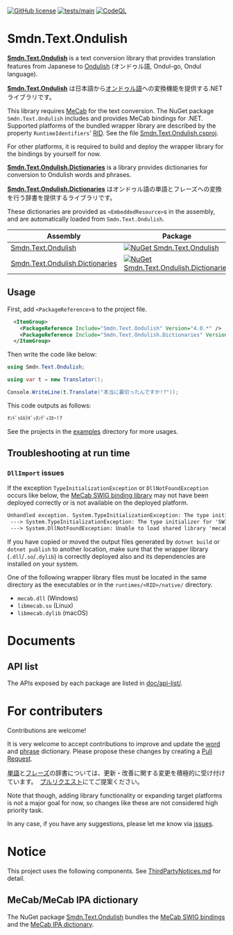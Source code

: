 [![GitHub license](https://img.shields.io/github/license/smdn/Smdn.Text.Ondulish)](https://github.com/smdn/Smdn.Text.Ondulish/blob/main/LICENSE.txt)
[![tests/main](https://img.shields.io/github/actions/workflow/status/smdn/Smdn.Text.Ondulish/test.yml?branch=main&label=tests%2Fmain)](https://github.com/smdn/Smdn.Text.Ondulish/actions/workflows/test.yml)
[![CodeQL](https://github.com/smdn/Smdn.Text.Ondulish/actions/workflows/codeql-analysis.yml/badge.svg?branch=main)](https://github.com/smdn/Smdn.Text.Ondulish/actions/workflows/codeql-analysis.yml)

# Smdn.Text.Ondulish
**[Smdn.Text.Ondulish](src/Smdn.Text.Ondulish/)** is a text conversion library that provides translation features from Japanese to [Ondulish](https://kamenrider.fandom.com/wiki/Kazuma_Kenzaki#Memes) (オンドゥル語, Ondul-go, Ondul language).

**[Smdn.Text.Ondulish](src/Smdn.Text.Ondulish/)** は日本語から[オンドゥル語](https://ja.wikipedia.org/wiki/%E4%BB%AE%E9%9D%A2%E3%83%A9%E3%82%A4%E3%83%80%E3%83%BC%E5%89%A3#%E3%82%AA%E3%83%B3%E3%83%89%E3%82%A5%E3%83%AB%E8%AA%9E)への変換機能を提供する.NETライブラリです。

This library requires [MeCab](https://taku910.github.io/mecab/) for the text conversion. The NuGet package `Smdn.Text.Ondulish` includes and provides MeCab bindings for .NET. Supported platforms of the bundled wrapper library are described by the property `RuntimeIdentifiers`' [RID](https://learn.microsoft.com/dotnet/core/rid-catalog). See the file [Smdn.Text.Ondulish.csproj](src/Smdn.Text.Ondulish/Smdn.Text.Ondulish.csproj).

For other platforms, it is required to build and deploy the wrapper library for the bindings by yourself for now.

**[Smdn.Text.Ondulish.Dictionaries](src/Smdn.Text.Ondulish.Dictionaries/)** is a library provides dictionaries for conversion to Ondulish words and phrases.

**[Smdn.Text.Ondulish.Dictionaries](src/Smdn.Text.Ondulish.Dictionaries/)** はオンドゥル語の単語とフレーズへの変換を行う辞書を提供するライブラリです。

These dictionaries are provided as `<EmbeddedResource>`s in the assembly, and are automatically loaded from `Smdn.Text.Ondulish`.

|Assembly|Package|
| --- | --- |
|[Smdn.Text.Ondulish](src/Smdn.Text.Ondulish/)|[![NuGet Smdn.Text.Ondulish](https://buildstats.info/nuget/Smdn.Text.Ondulish/)](https://www.nuget.org/packages/Smdn.Text.Ondulish/)|
|[Smdn.Text.Ondulish.Dictionaries](src/Smdn.Text.Ondulish.Dictionaries/)|[![NuGet Smdn.Text.Ondulish.Dictionaries](https://buildstats.info/nuget/Smdn.Text.Ondulish.Dictionaries/)](https://www.nuget.org/packages/Smdn.Text.Ondulish.Dictionaries/)|

## Usage
First, add `<PackageReference>`s to the project file.

```xml
  <ItemGroup>
    <PackageReference Include="Smdn.Text.Ondulish" Version="4.0.*" />
    <PackageReference Include="Smdn.Text.Ondulish.Dictionaries" Version="4.0.*" />
  </ItemGroup>
```

Then write the code like below:

```cs
using Smdn.Text.Ondulish;

using var t = new Translator();

Console.WriteLine(t.Translate("本当に裏切ったんですか!?"));
```

This code outputs as follows:

```txt
ｵﾝﾄﾞｩﾙﾙﾗｷﾞｯﾀﾝﾃﾞｨｽｶｰ!?
```

See the projects in the [examples](./examples/) directory for more usages.

## Troubleshooting at run time
### `DllImport` issues
If the exception `TypeInitializationException` or `DllNotFoundException` occurs like below, the [MeCab SWIG binding library](https://github.com/taku910/mecab/tree/master/mecab/swig) may not have been deployed correctly or is not available on the deployed platform.

```txt
Unhandled exception. System.TypeInitializationException: The type initializer for 'MeCab.MeCabPINVOKE' threw an exception.
 ---> System.TypeInitializationException: The type initializer for 'SWIGExceptionHelper' threw an exception.
 ---> System.DllNotFoundException: Unable to load shared library 'mecab' or one of its dependencies. In order to help diagnose loading problems, consider setting the LD_DEBUG environment variable: libmecab: cannot open shared object file: No such file or directory
```

If you have copied or moved the output files generated by `dotnet build` or `dotnet publish` to another location, make sure that the wrapper library (`.dll`/`.so`/`.dylib`) is correctly deployed also and its dependencies are installed on your system.

One of the following wrapper library files must be located in the same directory as the executables or in the `runtimes/<RID>/native/` directory.

- `mecab.dll` (Windows)
- `libmecab.so` (Linux)
- `libmecab.dylib` (macOS)

# Documents

## API list
The APIs exposed by each package are listed in [doc/api-list/](doc/api-list/).



# For contributers
Contributions are welcome!

It is very welcome to accept contributions to improve and update the [word](src/Smdn.Text.Ondulish.Dictionaries/dictionary-words.csv) and [phrase](src/Smdn.Text.Ondulish.Dictionaries/dictionary-phrases.csv) dictionary. Please propose these changes by creating a [Pull Request](/../../pulls/).

[単語](src/Smdn.Text.Ondulish.Dictionaries/dictionary-words.csv)と[フレーズ](src/Smdn.Text.Ondulish.Dictionaries/dictionary-phrases.csv)の辞書については、更新・改善に関する変更を積極的に受け付けています。　[プルリクエスト](/../../pulls/)にてご提案ください。

Note that though, adding library functionality or expanding target platforms is not a major goal for now, so changes like these are not considered high priority task.

In any case, if you have any suggestions, please let me know via [issues](/../../issues/).

# Notice
This project uses the following components. See [ThirdPartyNotices.md](./ThirdPartyNotices.md) for detail.

## MeCab/MeCab IPA dictionary
The NuGet package [Smdn.Text.Ondulish](src/Smdn.Text.Ondulish/) bundles the [MeCab SWIG bindings](https://github.com/taku910/mecab/tree/master/mecab/swig) and the [MeCab IPA dictionary](https://github.com/taku910/mecab/tree/master/mecab-ipadic).
